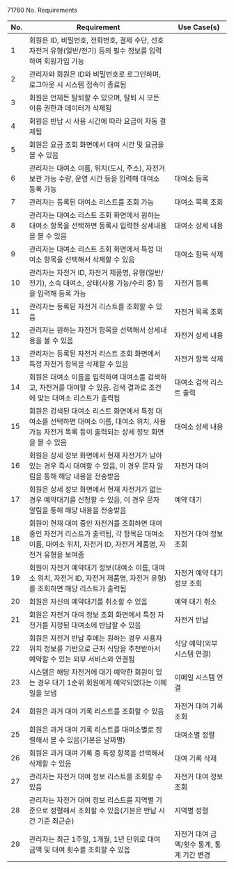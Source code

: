 71760
No.  Requirements         

| No.| Requirement                                                                                               | Use Case(s) |
|----|-----------------------------------------------------------------------------------------------------------|-------------|
| 1  | 회원은 ID, 비밀번호, 전화번호, 결제 수단, 선호 자전거 유형(일반/전기) 등의 필수 정보를 입력하여 회원가입 가능 |             |
| 2  | 관리자와 회원은 ID와 비밀번호로 로그인하며, 로그아웃 시 시스템 접속이 종료됨                           |             |
| 3  | 회원은 언제든 탈퇴할 수 있으며, 탈퇴 시 모든 이용 권한과 데이터가 삭제됨                               |             |
| 4  | 회원은 반납 시 사용 시간에 따라 요금이 자동 결제됨                                                   |             |
| 5  | 회원은 요금 조회 화면에서 대여 시간 및 요금을 볼 수 있음                                             |             |
| 6  | 관리자는 대여소 이름, 위치(도시, 주소), 자전거 보관 가능 수량, 운영 시간 등을 입력해 대여소 등록 가능  |      대여소 등록       |
| 7  | 관리자는 등록된 대여소 리스트를 조회 가능                                                           |      대여소 목록 조회       |
| 8  | 관리자는 대여소 리스트 조회 화면에서 원하는 대여소 항목을 선택하면 등록시 입력한 상세내용을 볼 수 있음 |      대여소 상세 내용       |
| 9  | 관리자는 대여소 리스트 조회 화면에서 특정 대여소 항목을 선택해서 삭제할 수 있음                     |       대여소 항목 삭제      |
| 10 | 관리자는 자전거 ID, 자전거 제품명, 유형(일반/전기), 소속 대여소, 상태(사용 가능/수리 중) 등을 입력해 등록 가능 |      자전거 등록       |
| 11 | 관리자는 등록된 자전거 리스트를 조회할 수 있음                                                     |      자전거 목록 조회       |
| 12 | 관리자는 원하는 자전거 항목을 선택해서 상세내용을 볼 수 있음                                         |      자전거 상세 내용       |
| 13 | 관리자는 등록된 자전거 리스트 조회 화면에서 특정 자전거 항목을 삭제할 수 있음                       |      자전거 항목 삭제       |
| 14 | 회원은 대여소 이름을 입력하여 대여소를 검색하고, 자전거를 대여할 수 있음. 검색 결과로 조건에 맞는 대여소 리스트가 출력됨 |      대여소 검색 리스트 출력       |
| 15 | 회원은 검색된 대여소 리스트 화면에서 특정 대여소를 선택하면 대여소 이름, 대여소 위치, 사용 가능 자전거 목록 등이 출력되는 상세 정보 화면을 볼 수 있음 | 대여소 상세 내용             |
| 16 | 회원은 상세 정보 화면에서 현재 자전거가 남아 있는 경우 즉시 대여할 수 있음, 이 경우 문자 알림을 통해 해당 내용을 전송받음 | 자전거 대여             |
| 17 | 회원은 상세 정보 화면에서 현재 자전거가 없는 경우 예약대기를 신청할 수 있음, 이 경우 문자 알림을 통해 해당 내용을 전송받음 | 예약 대기             |
| 18 | 회원이 현재 대여 중인 자전거를 조회하면 대여 중인 자전거 리스트가 출력됨, 각 항목은 대여소 이름, 대여소 위치, 자전거 ID, 자전거 제품명, 자전거 유형을 보여줌 | 자전거 대여 정보 조회            |
| 19 | 회원이 자전거 예약대기 정보(대여소 이름, 대여소 위치, 자전거 ID, 자전거 제품명, 자전거 유형)를 조회하면 해당 리스트가 출력됨 | 자전거 예약 대기 정보 조회            |
| 20 | 회원은 자신의 예약대기를 취소할 수 있음                                                             |예약 대기 취소             |
| 21 | 회원은 자전거 대여 정보 조회 화면에서 특정 자전거를 지정된 대여소에 반납할 수 있음                  |       자전거 반납     |
| 22 | 회원은 자전거 반납 후에는 원하는 경우 사용자 위치 정보를 기반으로 근처 식당을 추천받아서 예약할 수 있는 외부 서비스와 연결됨 |      식당 예약(외부 시스템 연결)      |
| 23 | 시스템은 해당 자전거에 대기 예약한 회원이 있는 경우 대기 1순위 회원에게 예약되었다는 이메일을 보냄     |     이메일 시스템 연결        |
| 24 | 회원은 과거 대여 기록 리스트를 조회할 수 있음                                                       |     자전거 대여 기록 조회        |
| 25 | 회원은 과거 대여 기록 리스트를 대여소별로 정렬해서 볼 수 있음(기본은 날짜별)                         |      대여소별 정렬      |
| 26 | 회원은 과거 대여 기록 중 특정 항목을 선택해서 삭제할 수 있음                                       |       대여 기록 삭제     |
| 27 | 관리자는 자전거 대여 정보 리스트를 조회할 수 있음                                                   |     자전거 대여 정보 조회    |
| 28 | 관리자는 자전거 대여 정보 리스트를 지역별 기준으로 정렬해서 조회할 수 있음(기본은 반납 시간 기준 최근순) |      지역별 정렬       |
| 29 | 관리자는 최근 1주일, 1개월, 1년 단위로 대여 금액 및 대여 횟수를 조회할 수 있음                       |        자전거 대여 금액/횟수 통계, 통계 기간 변경     |


